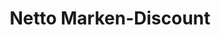 ---
title: "Netto Marken-Discount"
url: /berlin/netto-marken-discount-malteserstrasse/
shop: Supermarkt
---